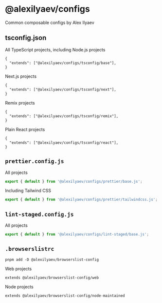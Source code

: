 # @alexilyaev/configs

Common composable configs by Alex Ilyaev

## tsconfig.json

All TypeScript projects, including Node.js projects

```jsonc
{
  "extends": ["@alexilyaev/configs/tsconfig/base"],
}
```

Next.js projects

```jsonc
{
  "extends": ["@alexilyaev/configs/tsconfig/next"],
}
```

Remix projects

```jsonc
{
  "extends": ["@alexilyaev/configs/tsconfig/remix"],
}
```

Plain React projects

```jsonc
{
  "extends": ["@alexilyaev/configs/tsconfig/react"],
}
```

## `prettier.config.js`

All projects

```js
export { default } from '@alexilyaev/configs/prettier/base.js';
```

Including Tailwind CSS

```js
export { default } from '@alexilyaev/configs/prettier/tailwindcss.js';
```

## `lint-staged.config.js`

All projects

```js
export { default } from '@alexilyaev/configs/lint-staged/base.js';
```

## `.browserslistrc`

```shell
pnpm add -D @alexilyaev/browserslist-config
```

Web projects

```shell
extends @alexilyaev/browserslist-config/web
```

Node projects

```shell
extends @alexilyaev/browserslist-config/node-maintained
```

